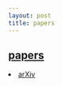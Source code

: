 ```yaml
---
layout: post
title: papers
---
```

## [papers]({{page.title}})

<u1 class="archive">
     <li><a href="http://arxiv.org/">arXiv</a></li>
</u1>
